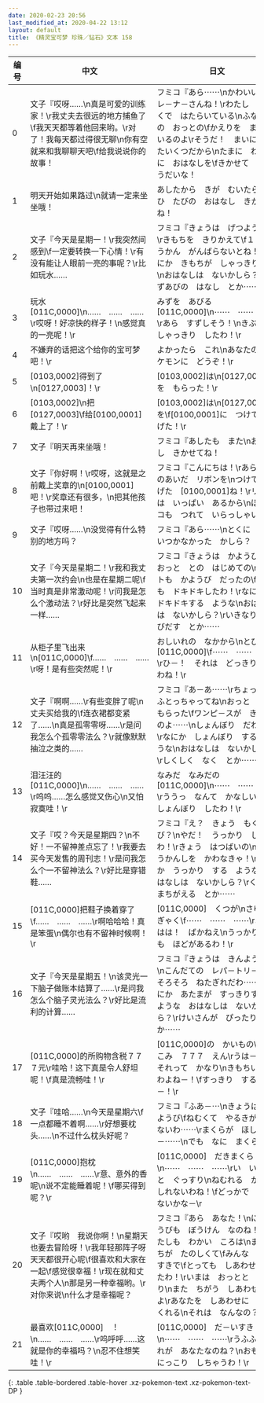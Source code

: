 ```yaml
---
date: 2020-02-23 20:56
last_modified_at: 2020-04-22 13:12
layout: default
title: 《精灵宝可梦 珍珠／钻石》文本 158
---
```

| 编号 | 中文 | 日文 |
| ---- | ---- | ---- |
| 0 | 文子『哎呀……\n真是可爱的训练家！\r我丈夫去很远的地方捕鱼了\f我天天都等着他回来哟。\r对了！我每天都过得很无聊\n你有空就来和我聊聊天吧\f给我说说你的故事！ | フミコ『あら⋯⋯\nかわいい　トレ－ナ－さんね！\rわたし　とおくで　はたらいている\nふなのりの　おっとの\fかえりを　まっているのよ\rそうだ！　まいにち　たいくつだから\nたまに　わたしに　おはなしを\fきかせて　ちょうだいな！ |
| 1 | 明天开始如果路过\n就请一定来坐坐哦！ | あしたから　きが　むいたら\nぜひ　たびの　おはなし　きかせてね！ |
| 2 | 文子『今天是星期一！\r我突然间感到\f一定要转换一下心情！\r有没有能让人眼前一亮的事呢？\r比如玩水…… | フミコ『きょうは　げつようび！\rきもちを　きりかえて\f１しゅうかん　がんばらないとね！\rなにか　きもちが　しゃっきりする\nおはなしは　ないかしら？\rみずあびの　はなし　とか⋯⋯ |
| 3 | 玩水[011C,0000]\n……　……　……\r哎呀！好凉快的样子！\n感觉真的一亮呢！\r | みずを　あびる　[011C,0000]\n⋯⋯　⋯⋯　⋯⋯\rあら　すずしそう！\nきぶんが　しゃっきり　したわ！\r |
| 4 | 不嫌弃的话把这个给你的宝可梦吧！\r | よかったら　これ\nあなたの　ポケモンに　どうぞ！\r |
| 5 | [0103,0002]得到了\n[0127,0003]！\r | [0103,0002]は\n[0127,0003]を　もらった！\r |
| 6 | [0103,0002]\n把[0127,0003]\f给[0100,0001]戴上了！\r | [0103,0002]は\n[0127,0003]を\f[0100,0001]に　つけて　あげた！\r |
| 7 | 文子『明天再来坐哦！ | フミコ『あしたも　また\nおはなし　きかせてね！ |
| 8 | 文子『你好啊！\r哎呀，这就是之前戴上奖章的\n[0100,0001]吧！\r奖章还有很多，\n把其他孩子也带过来吧！ | フミコ『こんにちは！\rあら　このあいだ　リボンを\nつけて　あげた　[0100,0001]ね！\rリボンは　いっぱい　あるから\nほかのコも　つれて　いらっしゃい！ |
| 9 | 文子『哎呀……\n没觉得有什么特别的地方吗？ | フミコ『あら⋯⋯\nとくに　おもいつかなかった　かしら？ |
| 10 | 文子『今天是星期二！\r我和我丈夫第一次约会\n也是在星期二呢\f当时真是非常激动呢！\r问我是怎么个激动法？\r好比是突然飞起来一样…… | フミコ『きょうは　かようび！\rおっと　との　はじめての\nデ－トも　かようび　だったの\fとても　ドキドキしたわ！\rなにか　ドキドキする　ような\nおはなしは　ないかしら？\rいきなり　とびだす　とか⋯⋯ |
| 11 | 从柜子里飞出来\n[011C,0000]\f……　……　……\r呀！是有些突然呢！\r | おしいれの　なかから\nとびだす　[011C,0000]\f⋯⋯　⋯⋯　⋯⋯\rひ－！　それは　どっきりするわね！\r |
| 12 | 文子『啊啊……\r有些变胖了呢\n丈夫买给我的\f连衣裙都变紧了……\n真是孤零零呀……\r是问我怎么个孤零零法么？\r就像默默抽泣之类的…… | フミコ『あ－あ⋯⋯\rちょっと　ふとっちゃってね\nおっと　から　もらった\fワンピ－スが　きついのよ⋯⋯\nしょんぼり　だわ⋯⋯\rなにか　しょんぼり　する　ような\nおはなしは　ないかしら？\rしくしく　なく　とか⋯⋯ |
| 13 | 泪汪汪的[011C,0000]\n……　……　……\r呜呜……怎么感觉又伤心\n又怕寂寞哇！\r | なみだ　なみだの　[011C,0000]\n⋯⋯　⋯⋯　⋯⋯\rううっ　なんて　かなしいの\nしょんぼり　したわ！\r |
| 14 | 文子『哎？今天是星期四？\n不好！一不留神差点忘了！\r我要去买今天发售的周刊志！\r是问我怎么个一不留神法么？\r好比是穿错鞋…… | フミコ『え？　きょう　もくようび？\nやだ！　うっかり　してたわ！\rきょう　はつばいの\nしゅうかんしを　かわなきゃ！\rなにか　うっかり　する　ような\nおはなしは　ないかしら？\rくつを　まちがえる　とか⋯⋯ |
| 15 | [011C,0000]把鞋子换着穿了\f……　……　……\r啊哈哈哈！真是笨蛋\n偶尔也有不留神时候啊！\r | [011C,0000]　くつが\nさゆう　ぎゃく\f⋯⋯　⋯⋯　⋯⋯\rあははは！　ばかねえ\nうっかり　にも　ほどがあるわ！\r |
| 16 | 文子『今天是星期五！\n该灵光一下脑子做账本结算了……\r是问我怎么个脑子灵光法么？\r好比是流利的计算…… | フミコ『きょうは　きんようび！\nこんだての　レパ－トリ－も\fそろそろ　ねたぎれだわ⋯⋯\rなにか　あたまが　すっきりする\nような　おはなしは　ないかしら？\rけいさんが　ぴったり　とか⋯⋯ |
| 17 | [011C,0000]的所购物含税７７７元\r哇哈！这下真是令人舒坦呢！\f真是流畅哇！\r | [011C,0000]の　かいもの\nぜいこみ　７７７　えん\rうは－！　それって　かなり\nきもちいい　わよね－！\fすっきり　するわ－！\r |
| 18 | 文子『哇哈……\n今天是星期六\f一点都睡不着啊……\r好想要枕头……\n不过什么枕头好呢？ | フミコ『ふあ－⋯\nきょうは　どようび\fねむくて　やるきが　でないわ⋯⋯\rまくらが　ほしいわ－⋯⋯\nでも　なに　まくら？ |
| 19 | [011C,0000]抱枕\n……　……　……\r意、意外的香呢\n说不定能睡着呢！\f哪买得到呢？\r | [011C,0000]　だきまくら\n⋯⋯　⋯⋯　⋯⋯\rい　いがいと　ぐっすり\nねむれる　かも　しれないわね！\fどっかで　かえないかな－\r |
| 20 | 文子『哎哟　我说你啊！\n星期天也要去冒险呀！\r我年轻那阵子呀天天都很开心呢\f很喜欢和大家在一起\f感觉很幸福！\r现在就和丈夫两个人\n那是另一种幸福哟。\r对你来说\n什么才是幸福呢？ | フミコ『あら　あなた！\nにちようびも　ぼうけん　なのね！\rわたしも　わかい　ころは\nまいにちが　たのしくて\fみんな　だいすきで\fとっても　しあわせだったわ！\rいまは　おっとと　ふたり\nまた　ちがう　しあわせなのよ\rあなたを　しあわせに　してくれる\nそれは　なんなの？ |
| 21 | 最喜欢[011C,0000]　！\n……　……　……\r呜呼呼……这就是你的幸福吗？\n忍不住想笑哇！\r | [011C,0000]　だ－いすき！\n⋯⋯　⋯⋯　⋯⋯\rうふふ　それが　あなたなのね？\nおもわず　にっこり　しちゃうわ！\r |
{: .table .table-bordered .table-hover .xz-pokemon-text .xz-pokemon-text-DP }